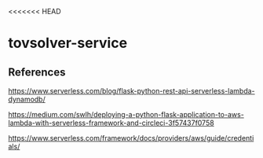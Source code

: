 <<<<<<< HEAD

# tovsolver-service

## References

https://www.serverless.com/blog/flask-python-rest-api-serverless-lambda-dynamodb/

https://medium.com/swlh/deploying-a-python-flask-application-to-aws-lambda-with-serverless-framework-and-circleci-3f57437f0758

https://www.serverless.com/framework/docs/providers/aws/guide/credentials/
